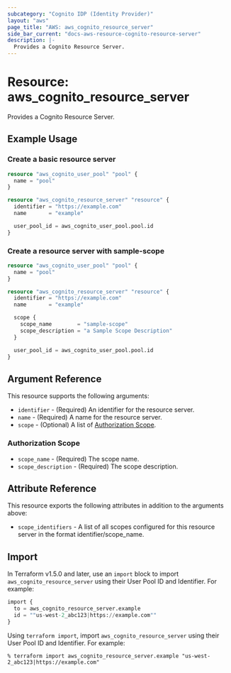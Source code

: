 ```yaml
---
subcategory: "Cognito IDP (Identity Provider)"
layout: "aws"
page_title: "AWS: aws_cognito_resource_server"
side_bar_current: "docs-aws-resource-cognito-resource-server"
description: |-
  Provides a Cognito Resource Server.
---
```


# Resource: aws_cognito_resource_server

Provides a Cognito Resource Server.

## Example Usage

### Create a basic resource server

```terraform
resource "aws_cognito_user_pool" "pool" {
  name = "pool"
}

resource "aws_cognito_resource_server" "resource" {
  identifier = "https://example.com"
  name       = "example"

  user_pool_id = aws_cognito_user_pool.pool.id
}
```

### Create a resource server with sample-scope

```terraform
resource "aws_cognito_user_pool" "pool" {
  name = "pool"
}

resource "aws_cognito_resource_server" "resource" {
  identifier = "https://example.com"
  name       = "example"

  scope {
    scope_name        = "sample-scope"
    scope_description = "a Sample Scope Description"
  }

  user_pool_id = aws_cognito_user_pool.pool.id
}
```

## Argument Reference

This resource supports the following arguments:

* `identifier` - (Required) An identifier for the resource server.
* `name` - (Required) A name for the resource server.
* `scope` - (Optional) A list of [Authorization Scope](#authorization-scope).

### Authorization Scope

* `scope_name` - (Required) The scope name.
* `scope_description` - (Required) The scope description.

## Attribute Reference

This resource exports the following attributes in addition to the arguments above:

* `scope_identifiers` - A list of all scopes configured for this resource server in the format identifier/scope_name.

## Import

In Terraform v1.5.0 and later, use an `import` block to import `aws_cognito_resource_server` using their User Pool ID and Identifier. For example:

```terraform
import {
  to = aws_cognito_resource_server.example
  id = ""us-west-2_abc123|https://example.com""
}
```

Using `terraform import`, import `aws_cognito_resource_server` using their User Pool ID and Identifier. For example:

```console
% terraform import aws_cognito_resource_server.example "us-west-2_abc123|https://example.com"
```
